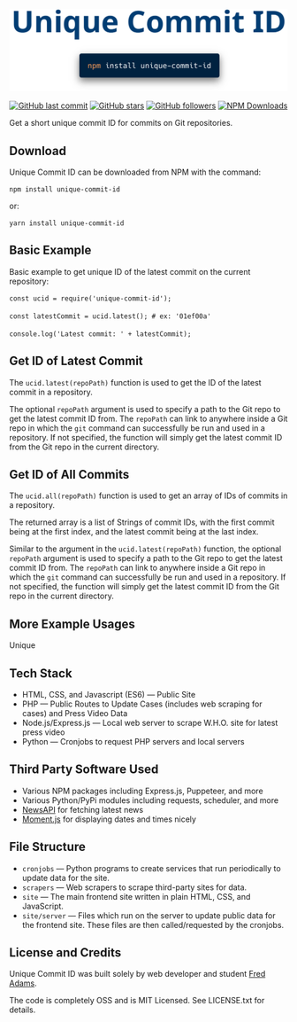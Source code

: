 <p align="center">
    <img src="logo.png" width='600' max-width='100%' alt="Unique Commit ID">
</p>
<p align="center">
    <a href="https://github.com/xtrp/unique-commit-id/"><img alt="GitHub last commit" src="https://img.shields.io/github/last-commit/xtrp/unique-commit-id"></a>
    <a href="https://github.com/xtrp/unique-commit-id/"><img alt="GitHub stars" src="https://img.shields.io/github/stars/xtrp/unique-commit-id?style=social"></a>
    <a href="https://github.com/xtrp"><img alt="GitHub followers" src="https://img.shields.io/github/followers/xtrp?label=Follow%20Fred%20Adams&style=social"></a>
    <a href="https://www.npmjs.com/package/unique-commit-id/"><img alt="NPM Downloads" src="https://img.shields.io/npm/dw/unique-commit-id"></a>
</p>

Get a short unique commit ID for commits on Git repositories.

## Download

Unique Commit ID can be downloaded from NPM with the command:

```
npm install unique-commit-id
```

or:

```
yarn install unique-commit-id
```

## Basic Example

Basic example to get unique ID of the latest commit on the current repository:

```
const ucid = require('unique-commit-id');

const latestCommit = ucid.latest(); # ex: '01ef00a'

console.log('Latest commit: ' + latestCommit);
```

## Get ID of Latest Commit

The ```ucid.latest(repoPath)``` function is used to get the ID of the latest commit in a repository.

The optional ```repoPath``` argument is used to specify a path to the Git repo to get the latest commit ID from. The ```repoPath``` can link to anywhere inside a Git repo in which the ```git``` command can successfully be run and used in a repository. If not specified, the function will simply get the latest commit ID from the Git repo in the current directory.

## Get ID of All Commits

The ```ucid.all(repoPath)``` function is used to get an array of IDs of commits in a repository.

The returned array is a list of Strings of commit IDs, with the first commit being at the first index, and the latest commit being at the last index.

Similar to the argument in the ```ucid.latest(repoPath)``` function, the optional ```repoPath``` argument is used to specify a path to the Git repo to get the latest commit ID from. The ```repoPath``` can link to anywhere inside a Git repo in which the ```git``` command can successfully be run and used in a repository. If not specified, the function will simply get the latest commit ID from the Git repo in the current directory.

## More Example Usages

Unique

## Tech Stack

 - HTML, CSS, and Javascript (ES6) &mdash; Public Site
 - PHP &mdash; Public Routes to Update Cases (includes web scraping for cases) and Press Video Data
 - Node.js/Express.js &mdash; Local web server to scrape W.H.O. site for latest press video
 - Python &mdash; Cronjobs to request PHP servers and local servers

## Third Party Software Used

 - Various NPM packages including Express.js, Puppeteer, and more
 - Various Python/PyPi modules including requests, scheduler, and more
 - [NewsAPI](https://newsapi.org/) for fetching latest news
 - [Moment.js](https://momentjs.com/) for displaying dates and times nicely

## File Structure

 - `cronjobs` &mdash; Python programs to create services that run periodically to update data for the site.
 - `scrapers` &mdash; Web scrapers to scrape third-party sites for data.
 - `site` &mdash; The main frontend site written in plain HTML, CSS, and JavaScript.
 - `site/server` &mdash; Files which run on the server to update public data for the frontend site. These files are then called/requested by the cronjobs.

## License and Credits

Unique Commit ID was built solely by web developer and student [Fred Adams](https://xtrp.io/).

The code is completely OSS and is MIT Licensed. See LICENSE.txt for details.